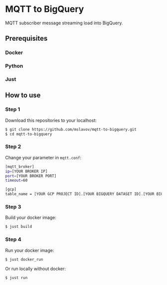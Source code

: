 # MQTT to BigQuery

MQTT subscriber message streaming load into BigQuery.

## Prerequisites

### Docker

### Python

### Just

## How to use

### Step 1

Download this repositories to your localhost:

```sh
$ git clone https://github.com/mslavov/mqtt-to-bigquery.git
$ cd mqtt-to-bigquery
```

### Step 2

Change your parameter in `mqtt.conf`:

```sh
[mqtt_broker]
ip=[YOUR BROKER IP]
port=[YOUR BROKER PORT]
timeout=60

[gcp]
table_name = [YOUR GCP PROJECT ID].[YOUR BIGQUERY DATASET ID].[YOUR BIGQUERY TABLE ID]
```

### Step 3

Build your docker image:

```sh
$ just build
```

### Step 4

Run your docker image:

```sh
$ just docker_run
```

Or run locally without docker:

```sh
$ just run
```
